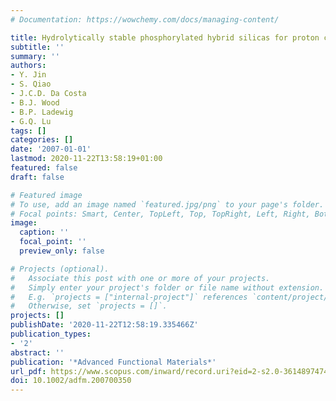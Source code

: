 ```yaml
---
# Documentation: https://wowchemy.com/docs/managing-content/

title: Hydrolytically stable phosphorylated hybrid silicas for proton conduction
subtitle: ''
summary: ''
authors:
- Y. Jin
- S. Qiao
- J.C.D. Da Costa
- B.J. Wood
- B.P. Ladewig
- G.Q. Lu
tags: []
categories: []
date: '2007-01-01'
lastmod: 2020-11-22T13:58:19+01:00
featured: false
draft: false

# Featured image
# To use, add an image named `featured.jpg/png` to your page's folder.
# Focal points: Smart, Center, TopLeft, Top, TopRight, Left, Right, BottomLeft, Bottom, BottomRight.
image:
  caption: ''
  focal_point: ''
  preview_only: false

# Projects (optional).
#   Associate this post with one or more of your projects.
#   Simply enter your project's folder or file name without extension.
#   E.g. `projects = ["internal-project"]` references `content/project/deep-learning/index.md`.
#   Otherwise, set `projects = []`.
projects: []
publishDate: '2020-11-22T12:58:19.335466Z'
publication_types:
- '2'
abstract: ''
publication: '*Advanced Functional Materials*'
url_pdf: https://www.scopus.com/inward/record.uri?eid=2-s2.0-36148974747&doi=10.1002%2fadfm.200700350&partnerID=40&md5=acea751696c251edf4a54558638690aa
doi: 10.1002/adfm.200700350
---
```

